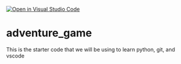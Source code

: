 [![Open in Visual Studio Code](https://classroom.github.com/assets/open-in-vscode-2e0aaae1b6195c2367325f4f02e2d04e9abb55f0b24a779b69b11b9e10269abc.svg)](https://classroom.github.com/online_ide?assignment_repo_id=17706427&assignment_repo_type=AssignmentRepo)
# adventure_game
This is the starter code that we will be using to learn python, git, and vscode
